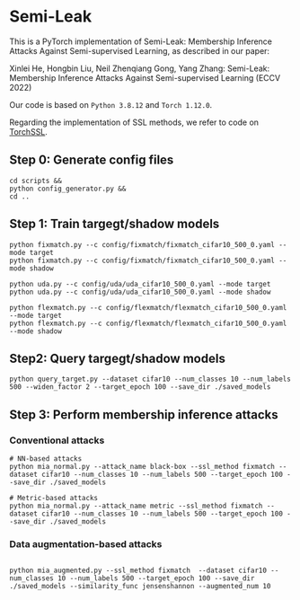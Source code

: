 # Semi-Leak

This is a PyTorch implementation of Semi-Leak: Membership Inference Attacks Against Semi-supervised Learning, as described in our paper:

Xinlei He, Hongbin Liu, Neil Zhenqiang Gong, Yang Zhang: Semi-Leak: Membership Inference Attacks Against Semi-supervised Learning (ECCV 2022)

Our code is based on `Python 3.8.12` and `Torch 1.12.0`.

Regarding the implementation of SSL methods, we refer to code on [TorchSSL](https://github.com/TorchSSL/TorchSSL).

## Step 0: Generate config files
```
cd scripts &&
python config_generator.py &&
cd ..  

```

## Step 1: Train targegt/shadow models
```
python fixmatch.py --c config/fixmatch/fixmatch_cifar10_500_0.yaml --mode target
python fixmatch.py --c config/fixmatch/fixmatch_cifar10_500_0.yaml --mode shadow

python uda.py --c config/uda/uda_cifar10_500_0.yaml --mode target
python uda.py --c config/uda/uda_cifar10_500_0.yaml --mode shadow

python flexmatch.py --c config/flexmatch/flexmatch_cifar10_500_0.yaml --mode target
python flexmatch.py --c config/flexmatch/flexmatch_cifar10_500_0.yaml --mode shadow
```

## Step2: Query targegt/shadow models
```
python query_target.py --dataset cifar10 --num_classes 10 --num_labels 500 --widen_factor 2 --target_epoch 100 --save_dir ./saved_models 
```

## Step 3: Perform membership inference attacks
###  Conventional attacks
```
# NN-based attacks
python mia_normal.py --attack_name black-box --ssl_method fixmatch --dataset cifar10 --num_classes 10 --num_labels 500 --target_epoch 100 --save_dir ./saved_models

# Metric-based attacks
python mia_normal.py --attack_name metric --ssl_method fixmatch --dataset cifar10 --num_classes 10 --num_labels 500 --target_epoch 100 --save_dir ./saved_models

```

### Data augmentation-based attacks
```

python mia_augmented.py --ssl_method fixmatch  --dataset cifar10 --num_classes 10 --num_labels 500 --target_epoch 100 --save_dir ./saved_models --similarity_func jensenshannon --augmented_num 10

```
